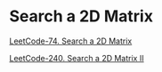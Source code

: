 # Search a 2D Matrix 

[LeetCode-74. Search a 2D Matrix](https://leetcode.cn/problems/search-a-2d-matrix/)

[LeetCode-240. Search a 2D Matrix II](https://leetcode.cn/problems/search-a-2d-matrix-ii/)
